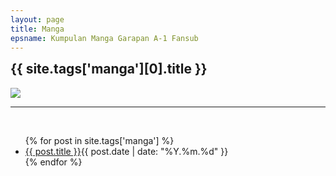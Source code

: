 ```yaml
---
layout: page
title: Manga
epsname: Kumpulan Manga Garapan A-1 Fansub
---
```


<section class="posts">
<h2 style="margin-top: 0"><a class="white pinkhover" href="{{ site.baseurl }}{{ site.tags['manga'][0].url }}" style="text-decoration: none;">{{ site.tags['manga'][0].title }}</h2>
<a href="{{ site.baseurl }}{{ site.tags['manga'][0].url }}"><p style="margin: .5rem 0;"><img src="{{ site.tags['manga'][0].coverPhoto }}"></p></a>
<hr><br>
<ul>
{% for post in site.tags['manga'] %}
  <li><a href="{{ site.baseurl }}{{ post.url }}">{{ post.title }}</a><time datetime="{{ post.date | date_to_xmlschema }}">{{ post.date | date: "%Y.%m.%d" }}</time></li>
{% endfor %}
</ul>
</section>
